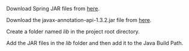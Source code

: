 Download Spring JAR files from [here](https://repo.spring.io/ui/repos/tree/General/release%2Forg%2Fspringframework%2Fspring%2F5.3.8%2Fspring-5.3.8-dist.zip).

Download the javax-annotation-api-1.3.2.jar file from [here](https://repo1.maven.org/maven2/javax/annotation/javax.annotation-api/1.3.2/javax.annotation-api-1.3.2.jar).

Create a folder named _lib_ in the project root directory.

Add the JAR files in the _lib_ folder and then add it to the Java Build Path.
